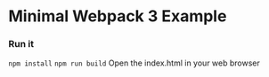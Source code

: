 
# Minimal Webpack 3 Example

### Run it

`npm install`
`npm run build`
Open the index.html in your web browser